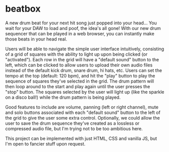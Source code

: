 # beatbox
  
A new drum beat for your next hit song just popped into your head... You wait for your DAW to load and poof, the idea's all gone! With our new drum sequencer that can be played in a web browser, you can instantly make those beats in your head real.  
  
Users will be able to navigate the simple user interface intuitively, consisting of a grid of squares with the ability to light up upon being clicked (or "activated"). Each row in the grid will have a "default sound" button to the left, which can be clicked to allow users to upload their own audio files instead of the default kick drum, snare drum, hi hats, etc. Users can set the tempo at the top (default: 120 bpm), and hit the "play" button to play the sequence of squares they've selected in the grid. The drum pattern will then loop around to the start and play again until the user presses the "stop" button. The squares selected by the user will light up (like the sparkle on a disco ball!) while the drum pattern is being played.  
  
Good features to include are volume, panning (left or right channel), mute and solo buttons associated with each "default sound" button to the left of the grid to give the user some extra control. Optionally, we could allow the user to save the drum sequence they've created as a lossless or compressed audio file, but I'm trying not to be too ambitious here.  
  
This project can be implemented with just HTML, CSS and vanilla JS, but I'm open to fancier stuff upon request.
